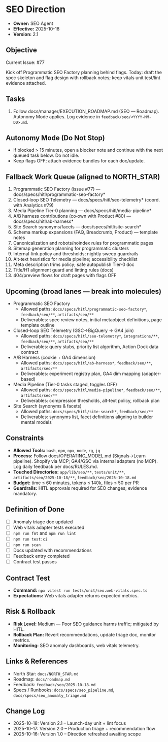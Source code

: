 # SEO Direction

- **Owner:** SEO Agent
- **Effective:** 2025-10-18
- **Version:** 2.1

## Objective

Current Issue: #77

Kick off Programmatic SEO Factory planning behind flags. Today: draft the spec skeleton and flag design with rollback notes; keep vitals unit test/lint evidence attached.

## Tasks

1. Follow docs/manager/EXECUTION_ROADMAP.md (SEO — Roadmap). Autonomy Mode applies. Log evidence in `feedback/seo/<YYYY-MM-DD>.md`.

## Autonomy Mode (Do Not Stop)

- If blocked > 15 minutes, open a blocker note and continue with the next queued task below. Do not idle.
- Keep flags OFF; attach evidence bundles for each doc/update.

## Fallback Work Queue (aligned to NORTH_STAR)

1. Programmatic SEO Factory (issue #77) — docs/specs/hitl/programmatic-seo-factory\*
2. Closed‑loop SEO Telemetry — docs/specs/hitl/seo-telemetry\* (coord. with Analytics #79)
3. Media Pipeline Tier‑0 planning — docs/specs/hitl/media-pipeline\*
4. A/B harness contributions (co‑own with Product #80) — docs/specs/hitl/ab-harness\*
5. Site Search synonyms/facets — docs/specs/hitl/site-search\*
6. Schema markup expansions (FAQ, Breadcrumb, Product) — template notes
7. Canonicalization and robots/noindex rules for programmatic pages
8. Sitemap generation planning for programmatic clusters
9. Internal-link policy and thresholds; nightly sweep guardrails
10. Alt‑text heuristics for media pipeline; accessibility checklist
11. Meta description trims policy; safe autopublish Tier‑0 doc
12. Title/H1 alignment guard and linting rules (docs)
13. 404/preview flows for draft pages with flags OFF

## Upcoming (broad lanes — break into molecules)

- Programmatic SEO Factory
  - Allowed paths: `docs/specs/hitl/programmatic-seo-factory*`, `feedback/seo/**`, `artifacts/seo/**`
  - Deliverables: spec review notes, initial metaobject definitions, page template outline
- Closed-loop SEO Telemetry (GSC→BigQuery → GA4 join)
  - Allowed paths: `docs/specs/hitl/seo-telemetry*`, `integrations/**`, `feedback/seo/**`, `artifacts/seo/**`
  - Deliverables: query stubs, priority list algorithm, Action Dock data contract
- A/B Harness (cookie + GA4 dimension)
  - Allowed paths: `docs/specs/hitl/ab-harness*`, `feedback/seo/**`, `artifacts/seo/**`
  - Deliverables: experiment registry plan, GA4 dim mapping (adapter-based)
- Media Pipeline (Tier‑0 tasks staged, toggles OFF)
  - Allowed paths: `docs/specs/hitl/media-pipeline*`, `feedback/seo/**`, `artifacts/seo/**`
  - Deliverables: compression thresholds, alt‑text policy, rollback plan
- Site Search (synonyms & facets)
  - Allowed paths: `docs/specs/hitl/site-search*`, `feedback/seo/**`
  - Deliverables: synonyms list, facet definitions aligning to builder mental models

## Constraints

- **Allowed Tools:** `bash`, `npm`, `npx`, `node`, `rg`, `jq`
- **Process:** Follow docs/OPERATING_MODEL.md (Signals→Learn pipeline). Shopify via MCP; GA4/GSC via internal adapters (no MCP). Log daily feedback per docs/RULES.md.
- **Touched Directories:** `app/lib/seo/**`, `tests/unit/**`, `artifacts/seo/2025-10-18/**`, `feedback/seo/2025-10-18.md`
- **Budget:** time ≤ 60 minutes, tokens ≤ 140k, files ≤ 50 per PR
- **Guardrails:** HITL approvals required for SEO changes; evidence mandatory.

## Definition of Done

- [ ] Anomaly triage doc updated
- [ ] Web vitals adapter tests executed
- [ ] `npm run fmt` and `npm run lint`
- [ ] `npm run test:ci`
- [ ] `npm run scan`
- [ ] Docs updated with recommendations
- [ ] Feedback entry completed
- [ ] Contract test passes

## Contract Test

- **Command:** `npx vitest run tests/unit/seo.web-vitals.spec.ts`
- **Expectations:** Web vitals adapter returns expected metrics.

## Risk & Rollback

- **Risk Level:** Medium — Poor SEO guidance harms traffic; mitigated by HITL.
- **Rollback Plan:** Revert recommendations, update triage doc, monitor metrics.
- **Monitoring:** SEO anomaly dashboards, web vitals telemetry.

## Links & References

- North Star: `docs/NORTH_STAR.md`
- Roadmap: `docs/roadmap.md`
- Feedback: `feedback/seo/2025-10-18.md`
- Specs / Runbooks: `docs/specs/seo_pipeline.md`, `docs/specs/seo_anomaly_triage.md`

## Change Log

- 2025-10-18: Version 2.1 – Launch-day unit + lint focus
- 2025-10-17: Version 2.0 – Production triage + recommendation flow
- 2025-10-16: Version 1.0 – Direction refreshed awaiting scope
